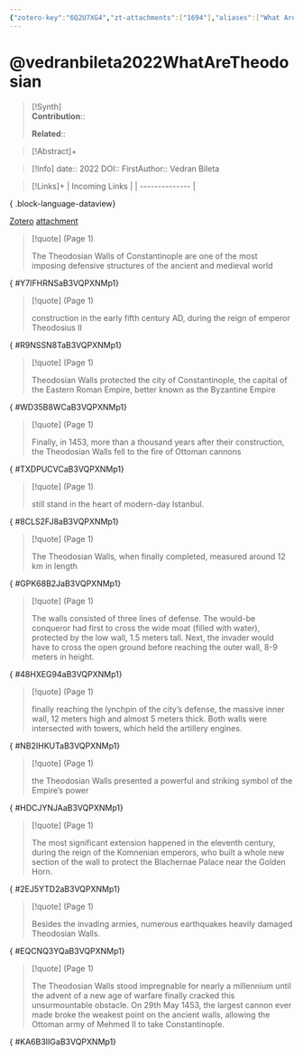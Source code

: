 ```yaml
---
{"zotero-key":"6Q2U7XG4","zt-attachments":["1694"],"aliases":["What Are the Theodosian Walls (of Constantinople)?"],"keywords":null,"FirstAuthor":"[[ Vedran Bileta]]","dg-publish":true,"tags":["source/article"],"permalink":"/sources/articles/vedranbileta2022-what-are-theodosian/","dgPassFrontmatter":true}
---
```


# @vedranbileta2022WhatAreTheodosian

>[!Synth]  
>**Contribution**::  
>  
>**Related**:: 
>  

> [!Abstract]+
> 

> [!Info]
> date:: 2022
> DOI:: 
> FirstAuthor:: Vedran Bileta

> [!Links]+
>  | Incoming Links |
> | -------------- |
> 
{ .block-language-dataview}


[Zotero](zotero://select/library/items/6Q2U7XG4) [attachment](file:///Users/nathanmaxwell/Zotero/storage/B3VQPXNM/WhatAreTheodosianWallsConstantinople-vedranbileta.pdf)

> [!quote] (Page 1)
> 
> The Theodosian Walls of Constantinople are one of the most imposing defensive structures of the ancient and medieval world
>
{ #Y7IFHRNSaB3VQPXNMp1}


> [!quote] (Page 1)
> 
> construction in the early fifth century AD, during the reign of emperor Theodosius II
>
{ #R9NSSN8TaB3VQPXNMp1}


> [!quote] (Page 1)
> 
> Theodosian Walls protected the city of Constantinople, the capital of the Eastern Roman Empire, better known as the Byzantine Empire
>
{ #WD35B8WCaB3VQPXNMp1}


> [!quote] (Page 1)
> 
> Finally, in 1453, more than a thousand years after their construction, the Theodosian Walls fell to the fire of Ottoman cannons
>
{ #TXDPUCVCaB3VQPXNMp1}


> [!quote] (Page 1)
> 
> still stand in the heart of modern-day Istanbul.
>
{ #8CLS2FJ8aB3VQPXNMp1}


> [!quote] (Page 1)
> 
> The Theodosian Walls, when finally completed, measured around 12 km in length
>
{ #GPK68B2JaB3VQPXNMp1}


> [!quote] (Page 1)
> 
> The walls consisted of three lines of defense. The would-be conqueror had first to cross the wide moat (filled with water), protected by the low wall, 1.5 meters tall. Next, the invader would have to cross the open ground before reaching the outer wall, 8-9 meters in height.
>
{ #48HXEG94aB3VQPXNMp1}


> [!quote] (Page 1)
> 
> finally reaching the lynchpin of the city’s defense, the massive inner wall, 12 meters high and almost 5 meters thick. Both walls were intersected with towers, which held the artillery engines.
>
{ #NB2IHKUTaB3VQPXNMp1}


> [!quote] (Page 1)
> 
> the Theodosian Walls presented a powerful and striking symbol of the Empire’s power
>
{ #HDCJYNJAaB3VQPXNMp1}


> [!quote] (Page 1)
> 
> The most significant extension happened in the eleventh century, during the reign of the Komnenian emperors, who built a whole new section of the wall to protect the Blachernae Palace near the Golden Horn.
>
{ #2EJ5YTD2aB3VQPXNMp1}


> [!quote] (Page 1)
> 
> Besides the invading armies, numerous earthquakes heavily damaged Theodosian Walls.
>
{ #EQCNQ3YQaB3VQPXNMp1}


> [!quote] (Page 1)
> 
> The Theodosian Walls stood impregnable for nearly a millennium until the advent of a new age of warfare finally cracked this unsurmountable obstacle. On 29th May 1453, the largest cannon ever made broke the weakest point on the ancient walls, allowing the Ottoman army of Mehmed II to take Constantinople.
>
{ #KA6B3IIGaB3VQPXNMp1}

